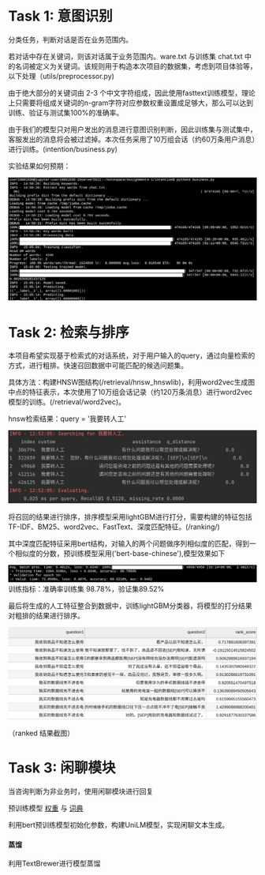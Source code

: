 # Task 1: 意图识别


分类任务，判断对话是否在业务范围内。

若对话中存在关键词，则该对话属于业务范围内。ware.txt 与训练集 chat.txt 中的名词被定义为关键词。该规则用于构造本次项目的数据集，考虑到项目体验等，以下处理（utils/preprocessor.py)

由于绝大部分的关键词由 2-3 个中文字符组成，因此使用fasttext训练模型，理论上只需要将组成关键词的n-gram字符对应参数权重设置成足够大，那么可以达到训练、验证与测试集100%的准确率。

由于我们的模型只对用户发出的消息进行意图识别判断，因此训练集与测试集中，客服发出的消息将会被过滤掉。本次任务采用了10万组会话（约60万条用户消息）进行训练。(intention/business.py)

实验结果如何预期：


![image-20210930150627009](img/readme/image-20210930150627009.png)


# Task 2: 检索与排序

本项目希望实现基于检索式的对话系统，对于用户输入的query，通过向量检索的方式，进行粗排。快速召回数据中可能匹配的候选问题集。

具体方法：构建HNSW图结构(/retrieval/hnsw_hnswlib)，利用word2vec生成图中点的特征表示，本次使用了10万组会话记录（约120万条消息）进行word2vec模型的训练。(/retrieval/word2vec)。

hnsw检索结果：query = '我要转人工'

![image-20211002125238402](img/readme/image-20211002125238402.png)

将召回的结果进行排序，排序模型采用lightGBM进行打分，需要构建的特征包括TF-IDF、BM25、word2vec、FastText、深度匹配特征。(/ranking/)

其中深度匹配特征采用bert结构，对输入的两个问题做序列相似度的匹配，得到一个相似度的分数，预训练模型采用('bert-base-chinese'),模型效果如下

![image-20211004100813841](img/readme/image-20211004100813841.png)
训练指标：准确率训练集 98.78%，验证集89.52%

最后将生成的人工特征整合到数据中，训练lightGBM分类器，将模型的打分结果对粗排的结果进行排序。

![image-20211007102012496](img/readme/image-20211007102012496.png)

（ranked 结果截图）

# Task 3: 闲聊模块

当咨询判断为非业务时，使用闲聊模块进行回复

预训练模型 [权重](https://s3.amazonaws.com/models.huggingface.co/bert/bert-base-chinese-pytorch_model.bin) 与 [词典](https://s3.amazonaws.com/models.huggingface.co/bert/bert-base-chinese-vocab.txt)

利用bert预训练模型初始化参数，构建UniLM模型，实现闲聊文本生成。

#### 蒸馏

利用TextBrewer进行模型蒸馏

